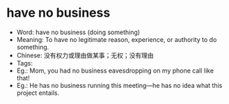 # have no business

- Word: have no business (doing something)
- Meaning: To have no legitimate reason, experience, or authority to do something.
- Chinese: 没有权力或理由做某事；无权；没有理由
- Tags: 
- Eg.: Mom, you had no business eavesdropping on my phone call like that!
- Eg.: He has no business running this meeting—he has no idea what this project entails.
